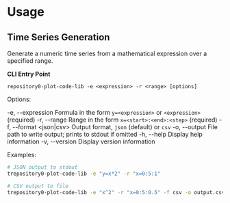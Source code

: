 # Usage

## Time Series Generation
Generate a numeric time series from a mathematical expression over a specified range.

**CLI Entry Point**

```
repository0-plot-code-lib -e <expression> -r <range> [options]
```

Options:

  -e, --expression <string>  Formula in the form `y=<expression>` or `<expression>` (required)
  -r, --range <string>       Range in the form `x=<start>:<end>:<step>` (required)
  -f, --format <json|csv>    Output format, `json` (default) or `csv`
  -o, --output <string>      File path to write output; prints to stdout if omitted
  -h, --help                 Display help information
  -v, --version              Display version information

Examples:

```bash
# JSON output to stdout
trepository0-plot-code-lib -e "y=x*2" -r "x=0:5:1"

# CSV output to file
trepository0-plot-code-lib -e "x^2" -r "x=0:5:0.5" -f csv -o output.csv
```